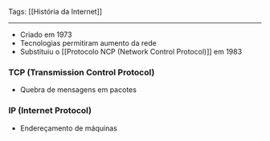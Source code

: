 
Tags: [[História da Internet]]

----

- Criado em 1973
- Tecnologias permitiram aumento da rede
- Substituiu o [[Protocolo NCP (Network Control Protocol)]] em 1983
### TCP (Transmission Control Protocol)
- Quebra de mensagens em pacotes
### IP (Internet Protocol)
- Endereçamento de máquinas